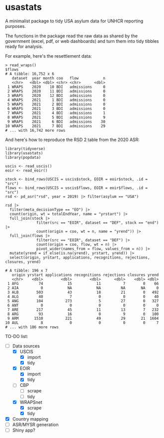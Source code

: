 # usastats

A minimalist package to tidy USA asylum data for UNHCR reporting purposes.

The functions in the package read the raw data as shared by the government (excel, pdf, or web dashboards) and turn them into tidy tibbles ready for analysis.

For example, here's the resettlement data:

```
> read_wraps()
$flows
# A tibble: 16,752 x 6
   dataset  year month coo   flow           n
   <chr>   <dbl> <dbl> <chr> <chr>      <dbl>
 1 WRAPS    2020    10 BDI   admissions     0
 2 WRAPS    2020    11 BDI   admissions     0
 3 WRAPS    2020    12 BDI   admissions     0
 4 WRAPS    2021     1 BDI   admissions     0
 5 WRAPS    2021     2 BDI   admissions     0
 6 WRAPS    2021     3 BDI   admissions     0
 7 WRAPS    2021     4 BDI   admissions     1
 8 WRAPS    2021     5 BDI   admissions     9
 9 WRAPS    2021     6 BDI   admissions    30
10 WRAPS    2021     7 BDI   admissions    29
# ... with 16,742 more rows
```

And here's how to reproduce the RSD 2 table from the 2020 ASR:

```
library(tidyverse)
library(usastats)
library(popdata)

uscis <- read_uscis()
eoir <- read_eoir()

stock <- bind_rows(USCIS = uscis$stock, EOIR = eoir$stock, .id = "src")
flows <- bind_rows(USCIS = uscis$flows, EOIR = eoir$flows, .id = "src")
rsd <- pd_asr("rsd", year = 2019) |> filter(asylum == "USA")

rsd |> 
  filter(meta_decisionType == "EO") |> 
  count(origin, wt = totalEndYear, name = "yrstart") |> 
  full_join(stock |> 
              filter(src == "EOIR", dataset == "DEF", stock == "end") |> 
              count(origin = coo, wt = n, name = "yrend")) |> 
  full_join(flows |> 
              filter(src == "EOIR", dataset == "DEF") |> 
              count(origin = coo, flow, wt = n) |> 
              pivot_wider(names_from = flow, values_from = n)) |> 
  mutate(yrend = if_else(is.na(yrend), yrstart, yrend)) |> 
  select(origin, yrstart, applications, recognitions, rejections, closures, yrend)

# A tibble: 196 x 7
   origin yrstart applications recognitions rejections closures yrend
   <chr>    <dbl>        <dbl>        <dbl>      <dbl>    <dbl> <dbl>
 1 AFG         74           15           11          7        0    66
 2 AIA          0           NA           NA         NA       NA     0
 3 ALB        503           43           18         21        0   492
 4 ALG         40            7            0          0        0    40
 5 ANG        104          273            5         27        0   327
 6 ANT          0            0            0          0        0     0
 7 ARE        217           45           11         13        7   232
 8 ARG         93           16            0          9        0   100
 9 ARM       1510          221           49         29       21  1604
10 AUL          8            0            0          0        0     7
# ... with 186 more rows
```

TO-DO list:
- [ ] Data sources
  - [x] USCIS
    - [x] import
    - [x] tidy
  - [x] EOIR
    - [x] import
    - [x] tidy
  - [ ] CBP
    - [ ] scrape
    - [ ] tidy
  - [x] WRAPSnet
    - [x] scrape
    - [x] tidy
- [x] Country mapping
- [ ] ASR/MYSR generation
- [ ] Shiny app?
